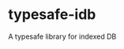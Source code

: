<!-- vim: set ts=2 et sw=2 sts=2 fileencoding=utf-8 fileformat=unix: -->
# typesafe-idb

A typesafe library for indexed DB
